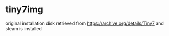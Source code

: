 # tiny7img
original installation disk retrieved from https://archive.org/details/Tiny7 and steam is installed
